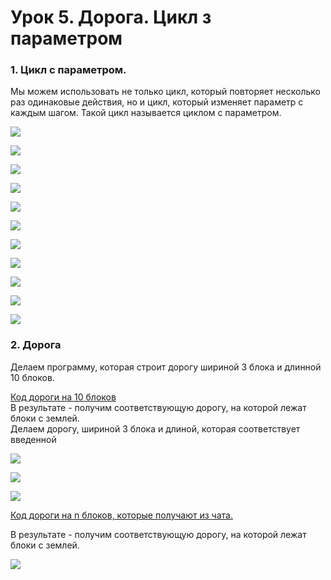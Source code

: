 # Урок 5. Дорога. Цикл з параметром

### 1. Цикл с параметром.

Мы можем использовать не только цикл, который повторяет несколько раз одинаковые действия, но и цикл, который изменяет параметр с каждым шагом. Такой цикл называется циклом с параметром.   
  
  
  
  
  
  
  
  
  


![](../../.gitbook/assets/Minecraft%20Education%20Edition%20%287%29.jpg)

![](../../.gitbook/assets/Minecraft%20Education%20Edition1%20%288%29.jpg)

![](../../.gitbook/assets/Minecraft%20Education%20Edition2%20%287%29.jpg)

![](../../.gitbook/assets/Minecraft%20Education%20Edition3%20%287%29.jpg)

![](../../.gitbook/assets/Minecraft%20Education%20Edition4%20%287%29.jpg)

![](../../.gitbook/assets/Minecraft%20Education%20Edition5%20%287%29.jpg)

![](../../.gitbook/assets/Minecraft%20Education%20Edition6%20%285%29.jpg)

![](../../.gitbook/assets/Minecraft%20Education%20Edition7%20%284%29.jpg)

![](../../.gitbook/assets/Minecraft%20Education%20Edition8%20%281%29.jpg)

![](../../.gitbook/assets/Minecraft%20Education%20Edition9%20%281%29.jpg)

![](../../.gitbook/assets/Minecraft%20Education%20Edition10%20%282%29.jpg)

### 2. Дорога

Делаем программу, которая строит дорогу шириной 3 блока и длинной 10 блоков.  
  
[Код дороги на 10 блоков](https://github.com/mikh-maksi/minecraft-code/blob/main/10road.js)  
В результате - получим соответствующую дорогу, на которой лежат блоки с землей.   
Делаем дорогу, шириной 3 блока и длиной, которая соответствует введенной 

![](../../.gitbook/assets/road10.jpg)

![](../../.gitbook/assets/road10_%20%281%29%20%281%29.jpg)

![](../../.gitbook/assets/road_num.jpg)

[Код дороги на n блоков, которые получают из чата.](https://github.com/mikh-maksi/minecraft-code/blob/main/10road.js)

В результате - получим соответствующую дорогу, на которой лежат блоки с землей.  


![](../../.gitbook/assets/road10_%20%281%29.jpg)

